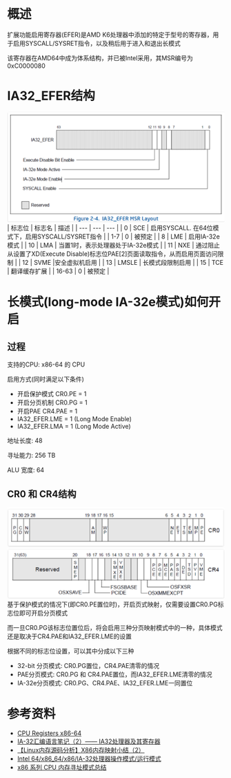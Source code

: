# 概述
扩展功能启用寄存器(EFER)是AMD K6处理器中添加的特定于型号的寄存器，用于启用SYSCALL/SYSRET指令，以及稍后用于进入和退出长模式

该寄存器在AMD64中成为体系结构，并已被Intel采用，其MSR编号为0xC0000080

# IA32_EFER结构
![avatar](../images/ia32_efer_1.png)
| 标志位 | 标志名 | 描述 |
| --- | --- | --- |
| 0 | SCE | 启用SYSCALL. 在64位模式下，启用SYSCALL/SYSRET指令 |
| 1-7 | 0 | 被预定 |
| 8 | LME | 启用IA-32e模式 |
| 10 | LMA | 当置1时，表示处理器处于IA-32e模式 |
| 11 | NXE | 通过阻止从设置了XD(Execute Disable)标志位PAE[2]页面读取指令，从而启用页面访问限制 |
| 12 | SVME |安全虚拟机启用  |
| 13 | LMSLE | 长模式段限制启用 |
| 15 | TCE | 翻译缓存扩展 |
| 16-63 | 0 | 被预定 |

# 长模式(long-mode IA-32e模式)如何开启
## 过程
支持的CPU: x86-64 的 CPU

启用方式(同时满足以下条件)
- 开启保护模式 CR0.PE = 1
- 开启分页机制 CR0.PG = 1
- 开启PAE CR4.PAE = 1
- IA32_EFER.LME = 1 (Long Mode Enable)
- IA32_EFER.LMA = 1 (Long Mode Active)

地址长度: 48

寻址能力: 256 TB

 ALU 宽度: 64

## CR0 和 CR4结构
![avatar](../images/ia32_efer_2.png)
![avatar](../images/ia32_efer_3.png)
基于保护模式的情况下(即CR0.PE置位时)，开启页式映射，仅需要设置CR0.PG标志位即可开启分页模式

而一旦CR0.PG该标志位置位后，将会启用三种分页映射模式中的一种，具体模式还是取决于CR4.PAE和IA32_EFER.LME的设置

根据不同的标志位设置，可以其中分成以下三种
- 32-bit 分页模式: CR0.PG置位，CR4.PAE清零的情况
- PAE分页模式: CR0.PG 和 CR4.PAE置位，而IA32_EFER.LME清零的情况
- IA-32e分页模式: CR0.PG、CR4.PAE、IA32_EFER.LME一同置位

# 参考资料
- [CPU Registers x86-64](https://wiki.osdev.org/CPU_Registers_x86-64#IA32_EFER)
- [IA-32汇编语言笔记（2）—— IA32处理器及其寄存器](https://blog.csdn.net/wxc971231/article/details/101582551)
- [【Linux内存源码分析】X86内存映射小结（2）](https://www.jeanleo.com/2018/09/05/182/)
- [Intel 64/x86_64/x86/IA-32处理器操作模式/运行模式](https://blog.csdn.net/qq_43401808/article/details/86472036)
- [x86 系列 CPU 内存寻址模式总结](http://www.adintr.com/article/blog/298)